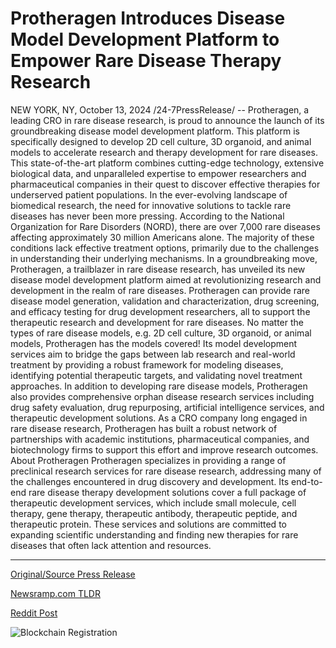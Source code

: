 # Protheragen Introduces Disease Model Development Platform to Empower Rare Disease Therapy Research

NEW YORK, NY, October 13, 2024 /24-7PressRelease/ -- Protheragen, a leading CRO in rare disease research, is proud to announce the launch of its groundbreaking disease model development platform. This platform is specifically designed to develop 2D cell culture, 3D organoid, and animal models to accelerate research and therapy development for rare diseases. This state-of-the-art platform combines cutting-edge technology, extensive biological data, and unparalleled expertise to empower researchers and pharmaceutical companies in their quest to discover effective therapies for underserved patient populations.  In the ever-evolving landscape of biomedical research, the need for innovative solutions to tackle rare diseases has never been more pressing. According to the National Organization for Rare Disorders (NORD), there are over 7,000 rare diseases affecting approximately 30 million Americans alone. The majority of these conditions lack effective treatment options, primarily due to the challenges in understanding their underlying mechanisms. In a groundbreaking move, Protheragen, a trailblazer in rare disease research, has unveiled its new disease model development platform aimed at revolutionizing research and development in the realm of rare diseases.  Protheragen can provide rare disease model generation, validation and characterization, drug screening, and efficacy testing for drug development researchers, all to support the therapeutic research and development for rare diseases. No matter the types of rare disease models, e.g. 2D cell culture, 3D organoid, or animal models, Protheragen has the models covered! Its model development services aim to bridge the gaps between lab research and real-world treatment by providing a robust framework for modeling diseases, identifying potential therapeutic targets, and validating novel treatment approaches.  In addition to developing rare disease models, Protheragen also provides comprehensive orphan disease research services including drug safety evaluation, drug repurposing, artificial intelligence services, and therapeutic development solutions. As a CRO company long engaged in rare disease research, Protheragen has built a robust network of partnerships with academic institutions, pharmaceutical companies, and biotechnology firms to support this effort and improve research outcomes.  About Protheragen Protheragen specializes in providing a range of preclinical research services for rare disease research, addressing many of the challenges encountered in drug discovery and development. Its end-to-end rare disease therapy development solutions cover a full package of therapeutic development services, which include small molecule, cell therapy, gene therapy, therapeutic antibody, therapeutic peptide, and therapeutic protein. These services and solutions are committed to expanding scientific understanding and finding new therapies for rare diseases that often lack attention and resources. 

---

[Original/Source Press Release](https://www.24-7pressrelease.com/press-release/515224/protheragen-introduces-disease-model-development-platform-to-empower-rare-disease-therapy-research)
                    

[Newsramp.com TLDR](None) 



[Reddit Post](https://www.reddit.com/r/HealthCareNewsInfo/comments/1g2k3xv/protheragen_launches_groundbreaking_rare_disease/) 



![Blockchain Registration](https://cdn.newsramp.app/24-7PressRelease/qrcode/2410/13/lineIcho.webp)